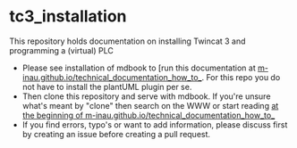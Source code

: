 # tc3_installation

This repository holds documentation on installing Twincat 3 and programming a (virtual) PLC

- Please see installation of mdbook to [run this documentation at [m-inau.github.io/technical_documentation_how_to_](https://m-inau.github.io/technical_documentation_how_to_/). For this repo you do not have to install the plantUML plugin per se.
- Then clone this repository and serve with mdbook. If you're unsure what's meant by "clone" then search on the WWW or start reading [at the beginning of m-inau.github.io/technical_documentation_how_to_](https://m-inau.github.io/technical_documentation_how_to_/)
- If you find errors, typo's or want to add information, please discuss first by creating an issue before creating a pull request.